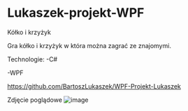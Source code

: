# Lukaszek-projekt-WPF
Kółko i krzyżyk

Gra kółko i krzyżyk w która można zagrać ze znajomymi.

Technologie:
-C#

-WPF



https://github.com/BartoszLukaszek/WPF-Projekt-Lukaszek

Zdjęcie poglądowe 
![image](https://user-images.githubusercontent.com/80426786/172473384-1a9abf60-fc52-4a49-ab79-090fa9fc4735.png)
